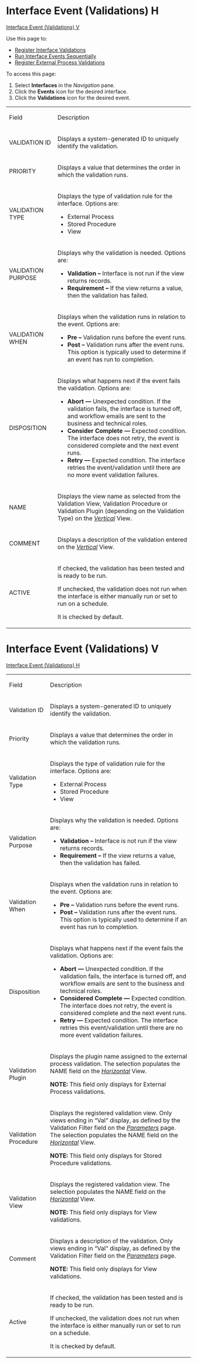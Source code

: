 # <span id="InterfaceEventValidationsH"></span> Interface Event (Validations) H

[Interface Event (Validations) V](#InterfaceEventValidationsV)

<div class="use">

Use this page to:

  - [Register Interface
    Validations](../Use_Cases/Register_Interface_Validations.htm)
  - [Run Interface Events
    Sequentially](../Use_Cases/Run_Interface_Events_Sequentially.htm)
  - [Register External Process
    Validations](../Use_Cases/Register_External_Process_Validations.htm)

</div>

To access this page:

1.  Select **Interfaces** in the *Navigation* pane.
2.  Click the **Events** icon for the desired interface.
3.  Click the **Validations** icon for the desired event.

<table>
<tbody>
<tr class="odd">
<td><p>Field</p></td>
<td><p>Description</p></td>
</tr>
<tr class="even">
<td><p>VALIDATION ID</p></td>
<td><p>Displays a system-generated ID to uniquely identify the validation.</p></td>
</tr>
<tr class="odd">
<td><p>PRIORITY</p></td>
<td><p>Displays a value that determines the order in which the validation runs.</p></td>
</tr>
<tr class="even">
<td><p>VALIDATION TYPE</p></td>
<td><p>Displays the type of validation rule for the interface. Options are:</p>
<ul>
<li>External Process</li>
<li>Stored Procedure</li>
<li>View</li>
</ul></td>
</tr>
<tr class="odd">
<td><p>VALIDATION PURPOSE</p></td>
<td><p>Displays why the validation is needed. Options are:</p>
<ul>
<li><strong>Validation –</strong> Interface is not run if the view returns records.</li>
<li><strong>Requirement –</strong> If the view returns a value, then the validation has failed.</li>
</ul></td>
</tr>
<tr class="even">
<td><p>VALIDATION WHEN</p></td>
<td><p>Displays when the validation runs in relation to the event. Options are:</p>
<ul>
<li><strong>Pre –</strong> Validation runs before the event runs.</li>
<li><strong>Post –</strong> Validation runs after the event runs. This option is typically used to determine if an event has run to completion.</li>
</ul></td>
</tr>
<tr class="odd">
<td><p>DISPOSITION</p></td>
<td><p>Displays what happens next if the event fails the validation. Options are:</p>
<ul>
<li><strong>Abort —</strong> Unexpected condition. If the validation fails, the interface is turned off, and workflow emails are sent to the business and technical roles.</li>
<li><strong>Consider Complete —</strong> Expected condition. The interface does not retry, the event is considered complete and the next event runs.</li>
<li><strong>Retry —</strong> Expected condition. The interface retries the event/validation until there are no more event validation failures.</li>
</ul></td>
</tr>
<tr class="even">
<td><p>NAME</p></td>
<td><p>Displays the view name as selected from the Validation View, Validation Procedure or Validation Plugin (depending on the Validation Type) on the <em><a href="#InterfaceEventValidationsV">Vertical</a></em> View.</p></td>
</tr>
<tr class="odd">
<td><p>COMMENT</p></td>
<td><p>Displays a description of the validation entered on the <em><a href="#InterfaceEventValidationsV">Vertical</a></em> View.</p></td>
</tr>
<tr class="even">
<td><p>ACTIVE</p></td>
<td><p>If checked, the validation has been tested and is ready to be run.</p>
<p>If unchecked, the validation does not run when the interface is either manually run or set to run on a schedule.</p>
<p>It is checked by default.</p></td>
</tr>
</tbody>
</table>

# <span id="InterfaceEventValidationsV"></span> Interface Event (Validations) V

[Interface Event (Validations) H](#InterfaceEventValidationsH)

<table>
<tbody>
<tr class="odd">
<td><p>Field</p></td>
<td><p>Description</p></td>
</tr>
<tr class="even">
<td><p>Validation ID</p></td>
<td><p>Displays a system-generated ID to uniquely identify the validation.</p></td>
</tr>
<tr class="odd">
<td><p>Priority</p></td>
<td><p>Displays a value that determines the order in which the validation runs.</p></td>
</tr>
<tr class="even">
<td><p>Validation Type</p></td>
<td><p>Displays the type of validation rule for the interface. Options are:</p>
<ul>
<li>External Process</li>
<li>Stored Procedure</li>
<li>View</li>
</ul></td>
</tr>
<tr class="odd">
<td><p>Validation Purpose</p></td>
<td><p>Displays why the validation is needed. Options are:</p>
<ul>
<li><strong>Validation –</strong> Interface is not run if the view returns records.</li>
<li><strong>Requirement –</strong> If the view returns a value, then the validation has failed.</li>
</ul></td>
</tr>
<tr class="even">
<td><p>Validation When</p></td>
<td><p>Displays when the validation runs in relation to the event. Options are:</p>
<ul>
<li><strong>Pre –</strong> Validation runs before the event runs.</li>
<li><strong>Post –</strong> Validation runs after the event runs. This option is typically used to determine if an event has run to completion.</li>
</ul></td>
</tr>
<tr class="odd">
<td><p>Disposition</p></td>
<td><p>Displays what happens next if the event fails the validation. Options are:</p>
<ul>
<li><strong>Abort —</strong> Unexpected condition. If the validation fails, the interface is turned off, and workflow emails are sent to the business and technical roles.</li>
<li><strong>Considered Complete —</strong> Expected condition. The interface does not retry, the event is considered complete and the next event runs.</li>
<li><strong>Retry —</strong> Expected condition. The interface retries this event/validation until there are no more event validation failures.</li>
</ul></td>
</tr>
<tr class="even">
<td><p>Validation Plugin</p></td>
<td><p>Displays the plugin name assigned to the external process validation. The selection populates the NAME field on the <em><a href="#InterfaceEventValidationsH">Horizontal</a></em> View.</p>
<p><strong>NOTE:</strong> This field only displays for External Process validations.</p></td>
</tr>
<tr class="odd">
<td><p>Validation Procedure</p></td>
<td><p>Displays the registered validation view. Only views ending in “Val” display, as defined by the Validation Filter field on the <em><a href="Parameters.htm">Parameters</a></em> page. The selection populates the NAME field on the <em><a href="#InterfaceEventValidationsH">Horizontal</a></em> View.</p>
<p><strong>NOTE:</strong> This field only displays for Stored Procedure validations.</p></td>
</tr>
<tr class="even">
<td><p>Validation View</p></td>
<td><p>Displays the registered validation view. The selection populates the NAME field on the <em><a href="#InterfaceEventValidationsH">Horizontal</a></em> View.</p>
<p><strong>NOTE:</strong> This field only displays for View validations.</p></td>
</tr>
<tr class="odd">
<td><p>Comment</p></td>
<td><p>Displays a description of the validation. Only views ending in “Val” display, as defined by the Validation Filter field on the <em><a href="Parameters.htm">Parameters</a></em> page.</p>
<p><strong>NOTE:</strong> This field only displays for View validations.</p></td>
</tr>
<tr class="even">
<td><p>Active</p></td>
<td><p>If checked, the validation has been tested and is ready to be run.</p>
<p>If unchecked, the validation does not run when the interface is either manually run or set to run on a schedule.</p>
<p>It is checked by default.</p></td>
</tr>
</tbody>
</table>
